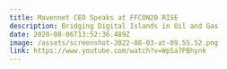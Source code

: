 ```yaml
---
title: Mavennet CEO Speaks at FFCON20 RISE
description: Bridging Digital Islands in Oil and Gas
date: 2020-08-06T13:52:36.489Z
image: /assets/screenshot-2022-08-03-at-09.55.52.png
link: https://www.youtube.com/watch?v=WpSa7PBhynk
---
```

